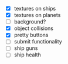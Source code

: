 * [x] textures on ships
* [x] textures on planets
* [ ] background?
* [x] object collisions
* [x] pretty buttons
* [ ] submit functionality
* [ ] ship guns
* [ ] ship health
